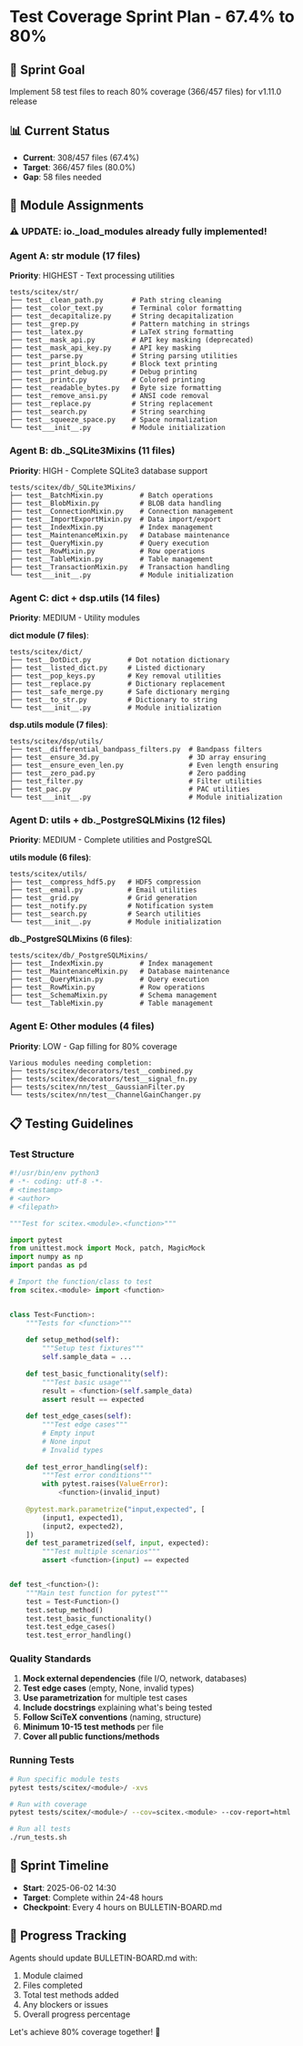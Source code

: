 <!-- ---
!-- Timestamp: 2025-06-02 14:35:00
!-- Author: Test Coverage Coordinator
!-- File: /ssh:ywatanabe@sp:/home/ywatanabe/proj/.claude-worktree/scitex_repo/project_management/TEST_COVERAGE_SPRINT.md
!-- --- -->

# Test Coverage Sprint Plan - 67.4% to 80%

## 🎯 Sprint Goal
Implement 58 test files to reach 80% coverage (366/457 files) for v1.11.0 release

## 📊 Current Status
- **Current**: 308/457 files (67.4%)
- **Target**: 366/457 files (80.0%)
- **Gap**: 58 files needed

## 🚀 Module Assignments

### ⚠️ UPDATE: io._load_modules already fully implemented!

### Agent A: str module (17 files)
**Priority**: HIGHEST - Text processing utilities
```
tests/scitex/str/
├── test__clean_path.py       # Path string cleaning
├── test__color_text.py       # Terminal color formatting
├── test__decapitalize.py     # String decapitalization
├── test__grep.py             # Pattern matching in strings
├── test__latex.py            # LaTeX string formatting
├── test__mask_api.py         # API key masking (deprecated)
├── test__mask_api_key.py     # API key masking
├── test__parse.py            # String parsing utilities
├── test__print_block.py      # Block text printing
├── test__print_debug.py      # Debug printing
├── test__printc.py           # Colored printing
├── test__readable_bytes.py   # Byte size formatting
├── test__remove_ansi.py      # ANSI code removal
├── test__replace.py          # String replacement
├── test__search.py           # String searching
├── test__squeeze_space.py    # Space normalization
└── test___init__.py          # Module initialization
```

### Agent B: db._SQLite3Mixins (11 files)
**Priority**: HIGH - Complete SQLite3 database support
```
tests/scitex/db/_SQLite3Mixins/
├── test__BatchMixin.py         # Batch operations
├── test__BlobMixin.py          # BLOB data handling
├── test__ConnectionMixin.py    # Connection management
├── test__ImportExportMixin.py  # Data import/export
├── test__IndexMixin.py         # Index management
├── test__MaintenanceMixin.py   # Database maintenance
├── test__QueryMixin.py         # Query execution
├── test__RowMixin.py           # Row operations
├── test__TableMixin.py         # Table management
├── test__TransactionMixin.py   # Transaction handling
└── test___init__.py            # Module initialization
```

### Agent C: dict + dsp.utils (14 files)
**Priority**: MEDIUM - Utility modules

**dict module (7 files)**:
```
tests/scitex/dict/
├── test__DotDict.py         # Dot notation dictionary
├── test__listed_dict.py     # Listed dictionary
├── test__pop_keys.py        # Key removal utilities
├── test__replace.py         # Dictionary replacement
├── test__safe_merge.py      # Safe dictionary merging
├── test__to_str.py          # Dictionary to string
└── test___init__.py         # Module initialization
```

**dsp.utils module (7 files)**:
```
tests/scitex/dsp/utils/
├── test__differential_bandpass_filters.py  # Bandpass filters
├── test__ensure_3d.py                      # 3D array ensuring
├── test__ensure_even_len.py                # Even length ensuring
├── test__zero_pad.py                       # Zero padding
├── test_filter.py                          # Filter utilities
├── test_pac.py                             # PAC utilities
└── test___init__.py                        # Module initialization
```

### Agent D: utils + db._PostgreSQLMixins (12 files)
**Priority**: MEDIUM - Complete utilities and PostgreSQL

**utils module (6 files)**:
```
tests/scitex/utils/
├── test__compress_hdf5.py   # HDF5 compression
├── test__email.py           # Email utilities
├── test__grid.py            # Grid generation
├── test__notify.py          # Notification system
├── test__search.py          # Search utilities
└── test___init__.py         # Module initialization
```

**db._PostgreSQLMixins (6 files)**:
```
tests/scitex/db/_PostgreSQLMixins/
├── test__IndexMixin.py         # Index management
├── test__MaintenanceMixin.py   # Database maintenance
├── test__QueryMixin.py         # Query execution
├── test__RowMixin.py           # Row operations
├── test__SchemaMixin.py        # Schema management
└── test__TableMixin.py         # Table management
```

### Agent E: Other modules (4 files)
**Priority**: LOW - Gap filling for 80% coverage
```
Various modules needing completion:
├── tests/scitex/decorators/test__combined.py
├── tests/scitex/decorators/test__signal_fn.py
├── tests/scitex/nn/test__GaussianFilter.py
└── tests/scitex/nn/test__ChannelGainChanger.py
```

## 📋 Testing Guidelines

### Test Structure
```python
#!/usr/bin/env python3
# -*- coding: utf-8 -*-
# <timestamp>
# <author>
# <filepath>

"""Test for scitex.<module>.<function>"""

import pytest
from unittest.mock import Mock, patch, MagicMock
import numpy as np
import pandas as pd

# Import the function/class to test
from scitex.<module> import <function>


class Test<Function>:
    """Tests for <function>"""
    
    def setup_method(self):
        """Setup test fixtures"""
        self.sample_data = ...
    
    def test_basic_functionality(self):
        """Test basic usage"""
        result = <function>(self.sample_data)
        assert result == expected
    
    def test_edge_cases(self):
        """Test edge cases"""
        # Empty input
        # None input
        # Invalid types
    
    def test_error_handling(self):
        """Test error conditions"""
        with pytest.raises(ValueError):
            <function>(invalid_input)
    
    @pytest.mark.parametrize("input,expected", [
        (input1, expected1),
        (input2, expected2),
    ])
    def test_parametrized(self, input, expected):
        """Test multiple scenarios"""
        assert <function>(input) == expected


def test_<function>():
    """Main test function for pytest"""
    test = Test<Function>()
    test.setup_method()
    test.test_basic_functionality()
    test.test_edge_cases()
    test.test_error_handling()
```

### Quality Standards
1. **Mock external dependencies** (file I/O, network, databases)
2. **Test edge cases** (empty, None, invalid types)
3. **Use parametrization** for multiple test cases
4. **Include docstrings** explaining what's being tested
5. **Follow SciTeX conventions** (naming, structure)
6. **Minimum 10-15 test methods** per file
7. **Cover all public functions/methods**

### Running Tests
```bash
# Run specific module tests
pytest tests/scitex/<module>/ -xvs

# Run with coverage
pytest tests/scitex/<module>/ --cov=scitex.<module> --cov-report=html

# Run all tests
./run_tests.sh
```

## 🏁 Sprint Timeline
- **Start**: 2025-06-02 14:30
- **Target**: Complete within 24-48 hours
- **Checkpoint**: Every 4 hours on BULLETIN-BOARD.md

## 📝 Progress Tracking
Agents should update BULLETIN-BOARD.md with:
1. Module claimed
2. Files completed
3. Total test methods added
4. Any blockers or issues
5. Overall progress percentage

Let's achieve 80% coverage together! 🚀

<!-- EOF -->